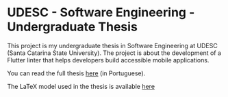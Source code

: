 # UDESC - Software Engineering - Undergraduate Thesis

This project is my undergraduate thesis in Software Engineering at UDESC (Santa Catarina State University). The project is about the development of a Flutter linter that helps developers build accessible mobile applications.

You can read the full thesis [here](./Trabalho%20de%20Conclusão%20de%20Curso.pdf) (in Portuguese).

The LaTeX model used in the thesis is available [here](https://www.udesc.br/bu/manuais/modelo)